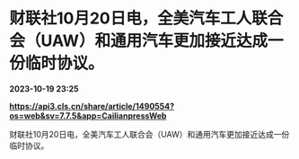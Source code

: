 # 财联社10月20日电，全美汽车工人联合会（UAW）和通用汽车更加接近达成一份临时协议。

**2023-10-19 23:25**

**https://api3.cls.cn/share/article/1490554?os=web&sv=7.7.5&app=CailianpressWeb**

财联社10月20日电，全美汽车工人联合会（UAW）和通用汽车更加接近达成一份临时协议。
